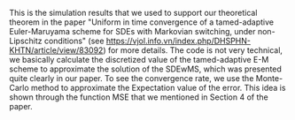 This is the simulation results that we used to support our theoretical theorem in the paper "Uniform in time convergence of a tamed-adaptive Euler-Maruyama scheme for SDEs with Markovian switching, under non-Lipschitz conditions" (see https://vjol.info.vn/index.php/DHSPHN-KHTN/article/view/83092) for more details.
The code is not very technical, we basically calculate the discretized value of the tamed-adaptive E-M scheme to approximate the solution of the SDEwMS, which was presented quite clearly in our paper.
To see the convergence rate, we use the Monte-Carlo method to approximate the Expectation value of the error. This idea is shown through the function MSE that we mentioned in Section 4 of the paper.
